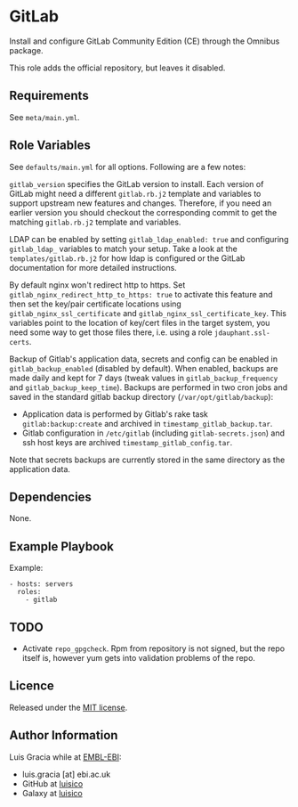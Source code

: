 GitLab
======
Install and configure GitLab Community Edition (CE) through the Omnibus package.

This role adds the official repository, but leaves it disabled.

Requirements
------------
See `meta/main.yml`.

Role Variables
--------------
See `defaults/main.yml` for all options. Following are a few notes:

`gitlab_version` specifies the GitLab version to install. Each version of GitLab might need a different `gitlab.rb.j2` template and variables to support upstream new features and changes. Therefore, if you need an earlier version you should checkout the corresponding commit to get the matching `gitlab.rb.j2` template and variables.

LDAP can be enabled by setting `gitlab_ldap_enabled: true` and configuring `gitlab_ldap_` variables to match your setup. Take a look at the `templates/gitlab.rb.j2` for how ldap is configured or the GitLab documentation for more detailed instructions.

By default nginx won't redirect http to https. Set `gitlab_nginx_redirect_http_to_https: true` to activate this feature and then set the key/pair certificate locations using `gitlab_nginx_ssl_certificate` and `gitlab_nginx_ssl_certificate_key`. This variables point to the location of key/cert files in the target system, you need some way to get those files there, i.e. using a role `jdauphant.ssl-certs`.

Backup of Gitlab's application data, secrets and config can be enabled in `gitlab_backup_enabled` (disabled by default). When enabled, backups are made daily and kept for 7 days (tweak values in `gitlab_backup_frequency` and `gitlab_backup_keep_time`). Backups are performed in two cron jobs and saved in the standard gitlab backup directory (`/var/opt/gitlab/backup`):
- Application data is performed by Gitlab's rake task `gitlab:backup:create` and archived in `timestamp_gitlab_backup.tar`.
- Gitlab configuration in `/etc/gitlab` (including `gitlab-secrets.json`) and ssh host keys are archived  `timestamp_gitlab_config.tar`.

Note that secrets backups are currently stored in the same directory as the application data.

Dependencies
------------
None.

Example Playbook
----------------
Example:
```
- hosts: servers
  roles:
    - gitlab
```

TODO
----
- Activate `repo_gpgcheck`. Rpm from repository is not signed, but the repo itself is, however yum gets into validation problems of the repo.

Licence
-------
Released under the [MIT license](https://opensource.org/licenses/MIT).

Author Information
------------------
Luis Gracia while at [EMBL-EBI](http://www.ebi.ac.uk/):
- luis.gracia [at] ebi.ac.uk
- GitHub at [luisico](https://github.com/luisico)
- Galaxy at [luisico](https://galaxy.ansible.com/luisico)
